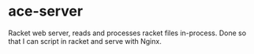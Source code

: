 ace-server
==========

Racket web server, reads and processes racket files in-process. Done so that I can script in racket and serve with Nginx.
